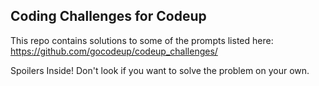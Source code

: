 ## Coding Challenges for Codeup

This repo contains solutions to some of the prompts listed here: https://github.com/gocodeup/codeup_challenges/

Spoilers Inside!  Don't look if you want to solve the problem on your own.
